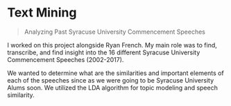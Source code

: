 # Text Mining

> Analyzing Past Syracuse University Commencement Speeches

I worked on this project alongside Ryan French. My main role was to find, transcribe, and find insight into the 16 different Syracuse University Commencement Speeches (2002-2017).

We wanted to determine what are the similarities and important elements of each of the speeches since as we were going to be Syracuse University Alums soon. We utilized the LDA algorithm for topic modeling and speech similarity. 
